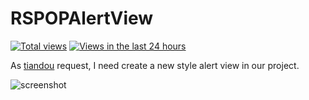 RSPOPAlertView
==============

[![Total views](https://sourcegraph.com/api/repos/github.com/yeahdongcn/RSPOPAlertView/counters/views.png)](https://sourcegraph.com/github.com/yeahdongcn/RSPOPAlertView)
[![Views in the last 24 hours](https://sourcegraph.com/api/repos/github.com/yeahdongcn/RSPOPAlertView/counters/views-24h.png)](https://sourcegraph.com/github.com/yeahdongcn/RSPOPAlertView)

As [tiandou](https://github.com/tiandou) request, I need create a new style alert view in our project.

![screenshot](https://raw.githubusercontent.com/yeahdongcn/RSPOPAlertView/master/video.gif)
